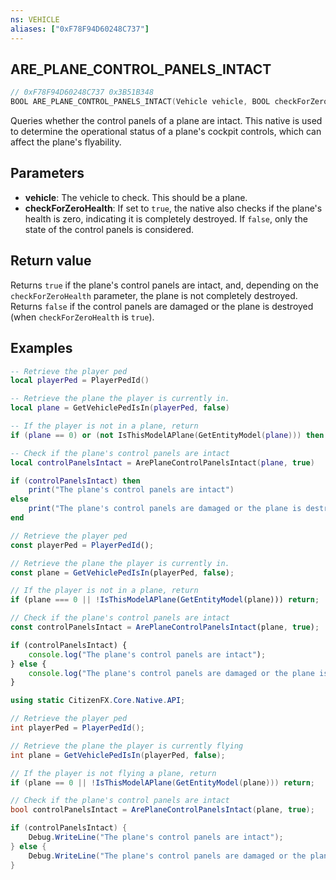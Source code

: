 ```yaml
---
ns: VEHICLE
aliases: ["0xF78F94D60248C737"]
---
```

## ARE_PLANE_CONTROL_PANELS_INTACT

```c
// 0xF78F94D60248C737 0x3B51B348
BOOL ARE_PLANE_CONTROL_PANELS_INTACT(Vehicle vehicle, BOOL checkForZeroHealth);
```

Queries whether the control panels of a plane are intact. This native is used to determine the operational status of a plane's cockpit controls, which can affect the plane's flyability.

## Parameters
* **vehicle**: The vehicle to check. This should be a plane.
* **checkForZeroHealth**: If set to `true`, the native also checks if the plane's health is zero, indicating it is completely destroyed. If `false`, only the state of the control panels is considered.

## Return value
Returns `true` if the plane's control panels are intact, and, depending on the `checkForZeroHealth` parameter, the plane is not completely destroyed. Returns `false` if the control panels are damaged or the plane is destroyed (when `checkForZeroHealth` is `true`).

## Examples
```lua
-- Retrieve the player ped
local playerPed = PlayerPedId()

-- Retrieve the plane the player is currently in.
local plane = GetVehiclePedIsIn(playerPed, false)

-- If the player is not in a plane, return
if (plane == 0) or (not IsThisModelAPlane(GetEntityModel(plane))) then return end

-- Check if the plane's control panels are intact
local controlPanelsIntact = ArePlaneControlPanelsIntact(plane, true)

if (controlPanelsIntact) then
    print("The plane's control panels are intact")
else
    print("The plane's control panels are damaged or the plane is destroyed")
end
```

```js
// Retrieve the player ped
const playerPed = PlayerPedId();

// Retrieve the plane the player is currently in.
const plane = GetVehiclePedIsIn(playerPed, false);

// If the player is not in a plane, return
if (plane === 0 || !IsThisModelAPlane(GetEntityModel(plane))) return;

// Check if the plane's control panels are intact
const controlPanelsIntact = ArePlaneControlPanelsIntact(plane, true);

if (controlPanelsIntact) {
    console.log("The plane's control panels are intact");
} else {
    console.log("The plane's control panels are damaged or the plane is destroyed");
}
```

```cs
using static CitizenFX.Core.Native.API;

// Retrieve the player ped
int playerPed = PlayerPedId();

// Retrieve the plane the player is currently flying
int plane = GetVehiclePedIsIn(playerPed, false);

// If the player is not flying a plane, return
if (plane == 0 || !IsThisModelAPlane(GetEntityModel(plane))) return;

// Check if the plane's control panels are intact
bool controlPanelsIntact = ArePlaneControlPanelsIntact(plane, true);

if (controlPanelsIntact) {
    Debug.WriteLine("The plane's control panels are intact");
} else {
    Debug.WriteLine("The plane's control panels are damaged or the plane is destroyed");
}
```

